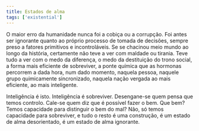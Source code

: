 ```yaml
---
title: Estados de alma
tags: ['existential']
---
```


O maior erro da humanidade nunca foi a cobiça ou a corrupção. Foi antes ser ignorante quanto ao próprio processo de tomada de decisões, sempre preso a fatores primitivos e incontroláveis. Se se chacinou meio mundo ao longo da história, certamente não teve a ver com maldade ou tirania. Teve tudo a ver com o medo da diferença, o medo da destituição do trono social, a forma mais eficiente de sobreviver, a ponte química que as hormonas percorrem a dada hora, num dado momento, naquela pessoa, naquele grupo quimicamente sincronizado, naquela nação vergada ao mais eficiente, ao mais inteligente.

Inteligência é isto. Inteligência é sobreviver. Desengane-se quem pensa que temos controlo. Cale-se quem diz que é possível fazer o bem. Que bem? Temos capacidade para distinguir o bem do mal? Não, só temos capacidade para sobreviver, e tudo o resto é uma construção, é um estado de alma desorientado, é um estado de alma ignorante.